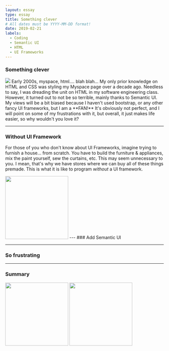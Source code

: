 ```yaml
---
layout: essay
type: essay
title: Something clever
# All dates must be YYYY-MM-DD format!
date: 2019-02-21
labels:
  - Coding
  - Semantic UI
  - HTML
  - UI Frameworks
---
```


### Something clever
<img class="ui right floated medium image" src="https://mercedezcastro.github.io/images/myspace.jpg">
  Early 2000s, myspace, html.... blah blah...
  My only prior knowledge on HTML and CSS was styling my Myspace page over a decade ago.  Needless to say, I was dreading the unit on HTML in my software engineering class.  However, it turned out to not be so terrible, mainly thanks to Semantic UI.  My views will be a bit biased because I haven't used bootstrap, or any other fancy UI frameworks, but I am a **FAN!**  It's obviously not perfect, and I will point on some of my frustrations with it, but overall, it just makes life easier, so why wouldn't you love it?

---
### Without UI Framework
  For those of you who don't know about UI Frameworks, imagine trying to furnish a house... from scratch.  You have to build the furniture & appliances, mix the paint yourself, sew the curtains, etc.  This may seem unnecessary to you.  I mean, that's why we have stores where we can buy all of these things premade.  This is what it is like to program *without* a UI framework.
  
<img class="ui image" src="https://jonathanmng.github.io/images/essays/semanticsui.jpg" style="height: 200px"> 
---
### Add Semantic UI

---
### So frustrating

---
### Summary


<div class="ui rounded images">
  <img class="ui image" src="https://jonathanmng.github.io/images/essays/semanticsui.jpg" style="height: 200px"> 
  
  <img class="ui image" src="http://www.quickmeme.com/img/89/895ae6eae224cd9e5dcad1d8d4ec665759369888c9a5507382d3e2fccb774856.jpg" style="height: 200px">
</div>
